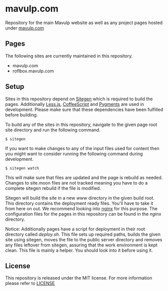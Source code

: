 # mavulp.com #

Repository for the main Mavulp website as well as any project pages hosted under
[mavulp.com](https://mavulp.com)

## Pages ##

The following sites are currently maintained in this repository.

- mavulp.com
- roflbox.mavulp.com

## Setup ##

Sites in this repository depend on
[Sitegen](https://github.com/leafo/sitegen/) which is required to build the
pages. Additionally [Less.js](http://lesscss.org/),
[CoffeeScript](http://coffeescript.org/) and [Pygments](http://pygments.org/)
are used in development. Please make sure that these dependencies have been
fulfilled before building.

To build any of the sites in this repository, navigate to the given page root
site directory and run the following command.

    $ sitegen

If you want to make changes to any of the input files used for content then you
might want to consider running the following command during development.

    $ sitegen watch

This will make sure that files are updated and the page is rebuild as needed.
Changes to site.moon files are not tracked meaning you have to do a complete
sitegen rebuild if the file is modified.

Sitegen will build the site in a new *www* directory in the given build root.
This directory contains the deployment ready files. You'll have to take it from
here on out. We recommend looking into [nginx](https://www.nginx.com/) for this
purpose. The configuration files for the pages in this repository can be found
in the *nginx* directory.

Notice: Additionally pages have a script for deployment in their root directory
called *deploy.sh*. This file sets up required paths, builds the given site
using sitegen, moves the file to the public server directory and removes any
files leftover from sitegen, assuring that the work environment is kept clean.
This file is mainly a helper. You should look into it before using it.

## License ##

This repository is released under the MIT license. For more information please
refer to [LICENSE](https://github.com/catlinman/mavulp.com/blob/master/LICENSE)
